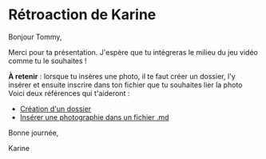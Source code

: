 # Rétroaction de Karine

Bonjour Tommy,

Merci pour ta présentation. J'espère que tu intégreras le milieu du jeu vidéo comme tu le souhaites !

**À retenir** : lorsque tu insères une photo, il te faut créer un dossier, l'y insérer et ensuite inscrire dans ton fichier que tu souhaites lier la photo
Voici deux références qui t'aideront : 
 - [Création d'un dossier](https://github.com/KarineLEcuyer/H22_TIM_portfolio_consignes/blob/main/information_complementaire/creation_dossier.md)
 - [Insérer une photographie dans un fichier .md](https://github.com/KarineLEcuyer/H22_TIM_portfolio_consignes/blob/main/information_complementaire/inserer_photo.md)

Bonne journée,

Karine
